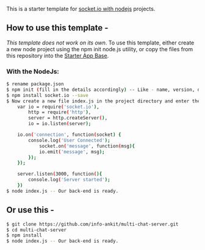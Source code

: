 This is a starter template for [socket.io with nodejs](https://socket.io/) projects.

## How to use this template -

*This template does not work on its own*. To use this template, either create a new node project using the npm init node.js utility, or copy the files from this repository into the [Starter App Base](https://github.com/info-ankit/multi-chat-server.git).

### With the NodeJs:

```bash
$ rename package.json
$ npm init (fill in the details accordingly) -- Like - name, version, description, main, scripts, author, license.
$ npm install socket.io --save
$ Now create a new file index.js in the project directory and enter the below code.
	var io = require('socket.io'),
		http = require('http'),
		server = http.createServer(),
		io = io.listen(server);

	io.on('connection', function(socket) {
		console.log('User Connected');
			socket.on('message', function(msg){
			io.emit('message', msg);
		});
	});

	server.listen(3000, function(){
		console.log('Server started');
	})
$ node index.js -- Our back-end is ready.
```

## Or use this -

```bash
$ git clone https://github.com/info-ankit/multi-chat-server.git
$ cd multi-chat-server
$ npm install
$ node index.js -- Our back-end is ready.
```